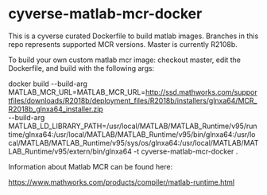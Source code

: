 # cyverse-matlab-mcr-docker
This is a cyverse curated Dockerfile to build matlab images. Branches in this repo represents supported MCR versions. Master is currently R2108b.

To build your own custom matlab mcr image: checkout master, edit the Dockerfile, and build with the following args:

docker build --build-arg MATLAB_MCR_URL=MATLAB_MCR_URL=http://ssd.mathworks.com/supportfiles/downloads/R2018b/deployment_files/R2018b/installers/glnxa64/MCR_R2018b_glnxa64_installer.zip \
--build-arg MATLAB_LD_LIBRARY_PATH=/usr/local/MATLAB/MATLAB_Runtime/v95/runtime/glnxa64:/usr/local/MATLAB/MATLAB_Runtime/v95/bin/glnxa64:/usr/local/MATLAB/MATLAB_Runtime/v95/sys/os/glnxa64:/usr/local/MATLAB/MATLAB_Runtime/v95/extern/bin/glnxa64  -t cyverse-matlab-mcr-docker .

Information about Matlab MCR can be found here:

https://www.mathworks.com/products/compiler/matlab-runtime.html

